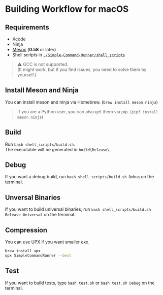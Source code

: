# Building Workflow for macOS

## Requirements

-   Xcode
-   Ninja
-   [Meson](https://github.com/mesonbuild/meson) (**0.58** or later)
-   Shell scripts in [`./Simple-Command-Runner/shell_scripts`](../shell_scripts)

> :warning: GCC is not supported.  
> (It might work, but if you find issues, you need to solve them by yourself.)  

## Install Meson and Ninja

You can install meson and ninja via Homebrew. (`brew install meson ninja`)

> If you are a Python user, you can also get them via pip. (`pip3 install meson ninja`)

## Build

Run `bash shell_scripts/build.sh`.  
The executable will be generated in `build\Release\`.  

## Debug

If you want a debug build, run `bash shell_scripts/build.sh Debug` on the terminal.  

## Unversal Binaries

If you want to build universal binaries, run `bash shell_scripts/build.sh Release Universal` on the terminal.  

## Compression

You can use [UPX](https://github.com/upx/upx) if you want smaller exe.  

```bash
brew install upx
upx SimpleCommandRunner --best
```

## Test

If you want to build tests, type `bash test.sh` or `bash test.sh Debug` on the terminal.  

